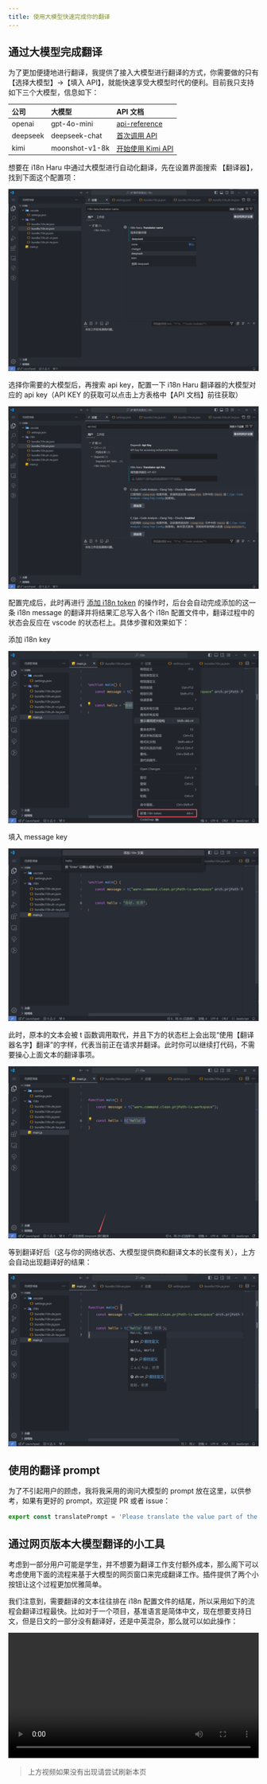 ```yaml
---
title: 使用大模型快速完成你的翻译
---
```


## 通过大模型完成翻译

为了更加便捷地进行翻译，我提供了接入大模型进行翻译的方式，你需要做的只有【选择大模型】->【填入 API】，就能快速享受大模型时代的便利。目前我只支持如下三个大模型，信息如下：

|公司|大模型|API 文档|
|:---|:---|:---|
|openai|gpt-4o-mini|[api-reference](https://platform.openai.com/docs/api-reference/)|
|deepseek|deepseek-chat|[首次调用 API](https://api-docs.deepseek.com/zh-cn/)|
|kimi|moonshot-v1-8k|[开始使用 Kimi API](https://platform.moonshot.cn/docs/guide/start-using-kimi-api)|

想要在 i18n Haru 中通过大模型进行自动化翻译，先在设置界面搜索 【翻译器】，找到下面这个配置项：

![alt text](./images/select-translator.png)

选择你需要的大模型后，再搜索 api key，配置一下 i18n Haru 翻译器的大模型对应的 api key（API KEY 的获取可以点击上方表格中【API 文档】前往获取）

![alt text](./images/api-key.png)

配置完成后，此时再进行 [添加 i18n token](https://document.kirigaya.cn/docs/i18n-haru/usage.manage.html#%E5%BF%AB%E9%80%9F%E5%88%9B%E5%BB%BA-i18n-token) 的操作时，后台会自动完成添加的这一条 i18n message 的翻译并将结果汇总写入各个 i18n 配置文件中，翻译过程中的状态会反应在 vscode 的状态栏上。具体步骤和效果如下：

添加 i18n key

![alt text](./images/translate.0.png)

填入 message key

![alt text](./images/translate.1.png)

此时，原本的文本会被 t 函数调用取代，并且下方的状态栏上会出现“使用【翻译器名字】翻译”的字样，代表当前正在请求并翻译。此时你可以继续打代码，不需要操心上面文本的翻译事项。


![alt text](./images/translate.2.png)

等到翻译好后（这与你的网络状态、大模型提供商和翻译文本的长度有关），上方会自动出现翻译好的结果：

![alt text](./images/translate.3.png)

## 使用的翻译 prompt

为了不引起用户的顾虑，我将我采用的询问大模型的 prompt 放在这里，以供参考，如果有更好的 prompt，欢迎提 PR 或者 issue：

```typescript
export const translatePrompt = 'Please translate the value part of the following i18n message into languages corresponding to the language codes {0}, and return them as JSON strings mapped to their respective language codes. Do not include any markdown code blocks or any additional characters:';
```


## 通过网页版本大模型翻译的小工具

考虑到一部分用户可能是学生，并不想要为翻译工作支付额外成本，那么阁下可以考虑使用下面的流程来基于大模型的网页窗口来完成翻译工作。插件提供了两个小按钮让这个过程更加优雅简单。

我们注意到，需要翻译的文本往往排在 i18n 配置文件的结尾，所以采用如下的流程会翻译过程最快。比如对于一个项目，基准语言是简体中文，现在想要支持日文，但是日文的一部分没有翻译好，还是中英混杂，那么就可以如此操作：

<video controls width="100%">
  <source src="/i18n-haru/videos/translate.mp4" type="video/mp4">
  您的浏览器不支持 video 标签。
</video>

> 上方视频如果没有出现请尝试刷新本页
